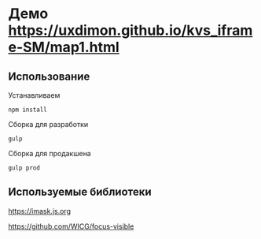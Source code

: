 # Демо https://uxdimon.github.io/kvs_iframe-SM/map1.html

## Использование

Устанавливаем

```
npm install
```

Сборка для разработки

```
gulp
```

Сборка для продакшена

```
gulp prod
```

## Используемые библиотеки

https://imask.js.org

https://github.com/WICG/focus-visible
